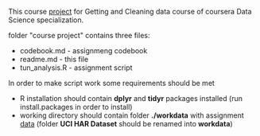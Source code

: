 This course [project](https://www.coursera.org/learn/data-cleaning/peer/FIZtT/getting-and-cleaning-data-course-project) for Getting and Cleaning data course of coursera Data Science specialization.

folder "course project" contains three files: 
* codebook.md - assignmeng codebook
* readme.md - this file
* tun_analysis.R - assignment script

In order to make script work some requirements should be met
* R installation should contain __dplyr__ and __tidyr__ packages installed (run install.packages in order to install)
* working directory should contain folder __./workdata__ with assignment [data](https://d396qusza40orc.cloudfront.net/getdata%2Fprojectfiles%2FUCI%20HAR%20Dataset.zip) (folder __UCI HAR Dataset__ should be renamed into __workdata__)
